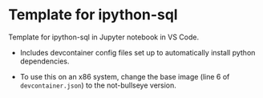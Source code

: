 # Template for ipython-sql

Template for ipython-sql in Jupyter notebook in VS Code.

- Includes devcontainer config files set up to automatically install python dependencies.

- To use this on an x86 system, change the base image (line 6 of `devcontainer.json`) to the not-bullseye version.